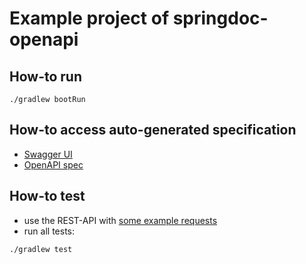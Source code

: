 # Example project of springdoc-openapi

## How-to run
```shell
./gradlew bootRun
```

## How-to access auto-generated specification
* [Swagger UI](http://localhost:7001/swagger-ui.html)
* [OpenAPI spec](http://localhost:7001/v3/api-docs)

## How-to test
* use the REST-API with [some example requests](src/test/http/authors.http)
* run all tests:
```shell
./gradlew test
```
